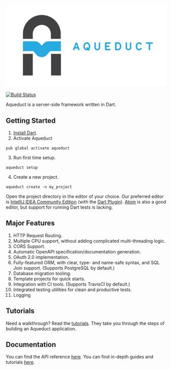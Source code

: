 ![Aqueduct](images/aqueduct.png)

[![Build Status](https://travis-ci.org/stablekernel/aqueduct.svg?branch=master)](https://travis-ci.org/stablekernel/aqueduct)

Aqueduct is a server-side framework written in Dart.

## Getting Started

1. [Install Dart](https://www.dartlang.org/install).
2. Activate Aqueduct
```
pub global activate aqueduct
```
3. Run first time setup.
```
aqueduct setup
```
4. Create a new project.
```
aqueduct create -n my_project
```

Open the project directory in the editor of your choice. Our preferred editor is [IntellIJ IDEA Community Edition](https://www.jetbrains.com/idea/download/) (with the [Dart Plugin](https://plugins.jetbrains.com/plugin/6351)). [Atom](https://atom.io) is also a good editor, but support for running Dart tests is lacking.

## Major Features

1. HTTP Request Routing.
2. Multiple CPU support, without adding complicated multi-threading logic.
3. CORS Support.
4. Automatic OpenAPI specification/documentation generation.
5. OAuth 2.0 implementation.
6. Fully-featured ORM, with clear, type- and name-safe syntax, and SQL Join support. (Supports PostgreSQL by default.)
7. Database migration tooling.
8. Template projects for quick starts.
9. Integration with CI tools. (Supports TravisCI by default.)
10. Integrated testing utilities for clean and productive tests.
11. Logging

## Tutorials

Need a walkthrough? Read the [tutorials](http://stablekernel.github.io/aqueduct/). They take you through the steps of building an Aqueduct application.

## Documentation

You can find the API reference [here](https://www.dartdocs.org/documentation/aqueduct/latest).
You can find in-depth guides and tutorials [here](http://stablekernel.github.io/aqueduct/).
